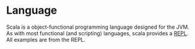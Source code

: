# Language

Scala is a object-functional programming language designed for the JVM.  As with most functional (and scripting) languages, scala provides a [REPL](http://en.wikipedia.org/wiki/Read%E2%80%93eval%E2%80%93print_loop).  All examples are from the REPL.
